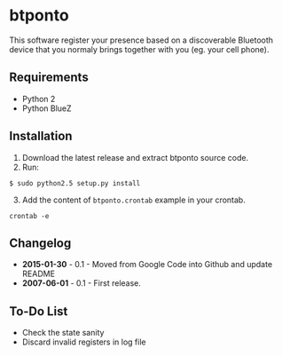 # btponto

This software register your presence based on a discoverable Bluetooth device
that you normaly brings together with you (eg. your cell phone).

## Requirements

- Python 2
- Python BlueZ

## Installation

1. Download the latest release and extract btponto source code.
2. Run:

```
$ sudo python2.5 setup.py install
```

3. Add the content of ``btponto.crontab`` example in your crontab.

```
crontab -e
```


## Changelog

- **2015-01-30** - 0.1 - Moved from Google Code into Github and update README
- **2007-06-01** - 0.1 - First release.

## To-Do List

- Check the state sanity
- Discard invalid registers in log file

